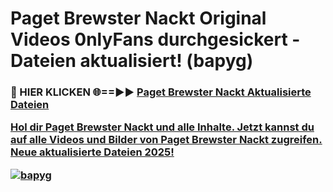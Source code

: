 # Paget Brewster Nackt Original Videos 0nlyFans durchgesickert - Dateien aktualisiert! (bapyg)

<h3>🔴 HIER KLICKEN 🌐==►► <a href="https://tinyurl.com/h6vf6nb8" rel="nofollow">Paget Brewster Nackt Aktualisierte Dateien

Hol dir Paget Brewster Nackt und alle Inhalte. Jetzt kannst du auf alle Videos und Bilder von Paget Brewster Nackt zugreifen. Neue aktualisierte Dateien 2025!

[![bapyg](https://i.imgur.com/sD4kR3V.gif)](https://tinyurl.com/h6vf6nb8)
